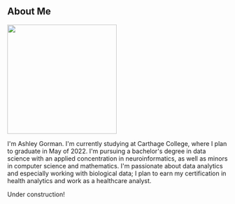 ## About Me

<img src="https://lh3.googleusercontent.com/W90LqOuawWc9YfSnr7FCHpWzq1yMHC4Jlr4ZFKJH_o_9SM-x2Tao3uJUdumW7DlFtM53k3Rj-59hUMY2JuSH9M63DOGY58kV-wwX7wJMcfGIbnT2SfU2J-I6L5cpHZJVYrJHXKJewg=w2400" height="250" width="250">

I'm Ashley Gorman. I'm currently studying at Carthage College, where I plan to graduate in May of 2022. I'm pursuing a bachelor's degree in data science with an applied concentration in neuroinformatics, as well as minors in computer science and mathematics. I'm passionate about data analytics and especially working with biological data; I plan to earn my certification in health analytics and work as a healthcare analyst.

<p>Under construction!</p>
